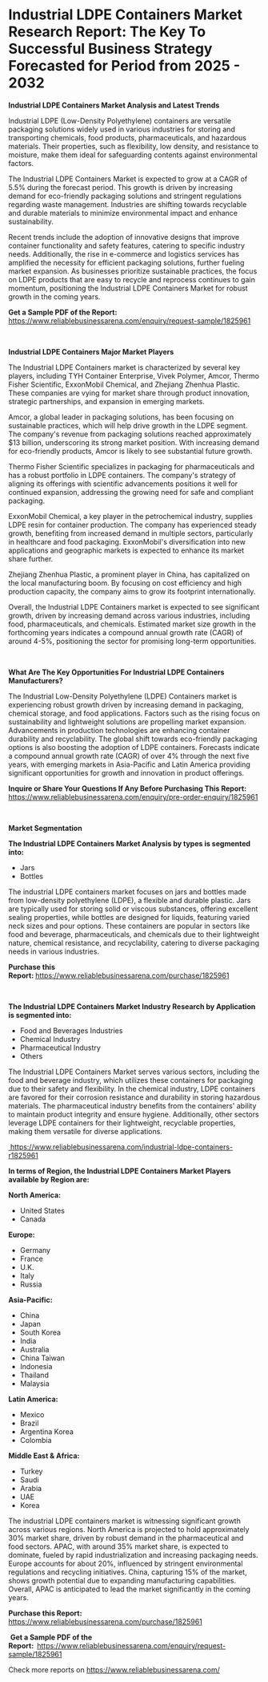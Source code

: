 <p><h1>Industrial LDPE Containers Market Research Report: The Key To Successful Business Strategy Forecasted for Period from 2025 - 2032</h1></p><p><strong>Industrial LDPE Containers Market Analysis and Latest Trends</strong></p>
<p><p>Industrial LDPE (Low-Density Polyethylene) containers are versatile packaging solutions widely used in various industries for storing and transporting chemicals, food products, pharmaceuticals, and hazardous materials. Their properties, such as flexibility, low density, and resistance to moisture, make them ideal for safeguarding contents against environmental factors. </p><p>The Industrial LDPE Containers Market is expected to grow at a CAGR of 5.5% during the forecast period. This growth is driven by increasing demand for eco-friendly packaging solutions and stringent regulations regarding waste management. Industries are shifting towards recyclable and durable materials to minimize environmental impact and enhance sustainability. </p><p>Recent trends include the adoption of innovative designs that improve container functionality and safety features, catering to specific industry needs. Additionally, the rise in e-commerce and logistics services has amplified the necessity for efficient packaging solutions, further fueling market expansion. As businesses prioritize sustainable practices, the focus on LDPE products that are easy to recycle and reprocess continues to gain momentum, positioning the Industrial LDPE Containers Market for robust growth in the coming years.</p></p>
<p><strong>Get a Sample PDF of the Report:&nbsp;</strong> <a href="https://www.reliablebusinessarena.com/enquiry/request-sample/1825961?utm_campaign=3021&utm_medium=2&utm_source=Github&utm_content=ia&utm_term=03042025&utm_id=industrial-ldpe-containers">https://www.reliablebusinessarena.com/enquiry/request-sample/1825961</a></p>
<p>&nbsp;</p>
<p><strong>Industrial LDPE Containers Major Market Players</strong></p>
<p><p>The Industrial LDPE Containers market is characterized by several key players, including TYH Container Enterprise, Vivek Polymer, Amcor, Thermo Fisher Scientific, ExxonMobil Chemical, and Zhejiang Zhenhua Plastic. These companies are vying for market share through product innovation, strategic partnerships, and expansion in emerging markets.</p><p>Amcor, a global leader in packaging solutions, has been focusing on sustainable practices, which will help drive growth in the LDPE segment. The company's revenue from packaging solutions reached approximately $13 billion, underscoring its strong market position. With increasing demand for eco-friendly products, Amcor is likely to see substantial future growth.</p><p>Thermo Fisher Scientific specializes in packaging for pharmaceuticals and has a robust portfolio in LDPE containers. The company's strategy of aligning its offerings with scientific advancements positions it well for continued expansion, addressing the growing need for safe and compliant packaging.</p><p>ExxonMobil Chemical, a key player in the petrochemical industry, supplies LDPE resin for container production. The company has experienced steady growth, benefiting from increased demand in multiple sectors, particularly in healthcare and food packaging. ExxonMobil's diversification into new applications and geographic markets is expected to enhance its market share further.</p><p>Zhejiang Zhenhua Plastic, a prominent player in China, has capitalized on the local manufacturing boom. By focusing on cost efficiency and high production capacity, the company aims to grow its footprint internationally. </p><p>Overall, the Industrial LDPE Containers market is expected to see significant growth, driven by increasing demand across various industries, including food, pharmaceuticals, and chemicals. Estimated market size growth in the forthcoming years indicates a compound annual growth rate (CAGR) of around 4-5%, positioning the sector for promising long-term opportunities.</p></p>
<p>&nbsp;</p>
<p><strong>What Are The Key Opportunities For Industrial LDPE Containers Manufacturers?</strong></p>
<p><p>The Industrial Low-Density Polyethylene (LDPE) Containers market is experiencing robust growth driven by increasing demand in packaging, chemical storage, and food applications. Factors such as the rising focus on sustainability and lightweight solutions are propelling market expansion. Advancements in production technologies are enhancing container durability and recyclability. The global shift towards eco-friendly packaging options is also boosting the adoption of LDPE containers. Forecasts indicate a compound annual growth rate (CAGR) of over 4% through the next five years, with emerging markets in Asia-Pacific and Latin America providing significant opportunities for growth and innovation in product offerings.</p></p>
<p><strong>Inquire or Share Your Questions If Any Before Purchasing This Report:</strong> <a href="https://www.reliablebusinessarena.com/enquiry/pre-order-enquiry/1825961?utm_campaign=3021&utm_medium=2&utm_source=Github&utm_content=ia&utm_term=03042025&utm_id=industrial-ldpe-containers">https://www.reliablebusinessarena.com/enquiry/pre-order-enquiry/1825961</a></p>
<p>&nbsp;</p>
<p><strong>Market Segmentation</strong></p>
<p><strong>The Industrial LDPE Containers Market Analysis by types is segmented into:</strong></p>
<p><ul><li>Jars</li><li>Bottles</li></ul></p>
<p><p>The industrial LDPE containers market focuses on jars and bottles made from low-density polyethylene (LDPE), a flexible and durable plastic. Jars are typically used for storing solid or viscous substances, offering excellent sealing properties, while bottles are designed for liquids, featuring varied neck sizes and pour options. These containers are popular in sectors like food and beverage, pharmaceuticals, and chemicals due to their lightweight nature, chemical resistance, and recyclability, catering to diverse packaging needs in various industries.</p></p>
<p><strong>Purchase this Report:&nbsp;</strong><a href="https://www.reliablebusinessarena.com/purchase/1825961?utm_campaign=3021&utm_medium=2&utm_source=Github&utm_content=ia&utm_term=03042025&utm_id=industrial-ldpe-containers">https://www.reliablebusinessarena.com/purchase/1825961</a></p>
<p>&nbsp;</p>
<p><strong>The Industrial LDPE Containers Market Industry Research by Application is segmented into:</strong></p>
<p><ul><li>Food and Beverages Industries</li><li>Chemical Industry</li><li>Pharmaceutical Industry</li><li>Others</li></ul></p>
<p><p>The Industrial LDPE Containers Market serves various sectors, including the food and beverage industry, which utilizes these containers for packaging due to their safety and flexibility. In the chemical industry, LDPE containers are favored for their corrosion resistance and durability in storing hazardous materials. The pharmaceutical industry benefits from the containers' ability to maintain product integrity and ensure hygiene. Additionally, other sectors leverage LDPE containers for their lightweight, recyclable properties, making them versatile for diverse applications.</p></p>
<p><a href="https://www.reliablebusinessarena.com/industrial-ldpe-containers-r1825961?utm_campaign=3021&utm_medium=2&utm_source=Github&utm_content=ia&utm_term=03042025&utm_id=industrial-ldpe-containers">&nbsp;https://www.reliablebusinessarena.com/industrial-ldpe-containers-r1825961</a></p>
<p><strong>In terms of Region, the Industrial LDPE Containers Market Players available by Region are:</strong></p>
<p>
    <p> <strong> North America: </strong>
        <ul>
            <li>United States</li>
            <li>Canada</li>
        </ul>
        </p> 
    <p> <strong> Europe: </strong>
        <ul>
            <li>Germany</li>
            <li>France</li>
            <li>U.K.</li>
            <li>Italy</li>
            <li>Russia</li>
        </ul>
        </p> 
    <p> <strong> Asia-Pacific: </strong>
        <ul>
            <li>China</li>
            <li>Japan</li>
            <li>South Korea</li>
            <li>India</li>
            <li>Australia</li>
            <li>China Taiwan</li>
            <li>Indonesia</li>
            <li>Thailand</li>
            <li>Malaysia</li>
        </ul>
        </p> 
    <p> <strong> Latin America: </strong>
        <ul>
            <li>Mexico</li>
            <li>Brazil</li>
            <li>Argentina Korea</li>
            <li>Colombia</li>
        </ul>
        </p> 
    <p> <strong> Middle East & Africa: </strong>
        <ul>
            <li>Turkey</li>
            <li>Saudi</li>
            <li>Arabia</li>
            <li>UAE</li>
            <li>Korea</li>
        </ul>
    </p>
    </p>
<p><p>The industrial LDPE containers market is witnessing significant growth across various regions. North America is projected to hold approximately 30% market share, driven by robust demand in the pharmaceutical and food sectors. APAC, with around 35% market share, is expected to dominate, fueled by rapid industrialization and increasing packaging needs. Europe accounts for about 20%, influenced by stringent environmental regulations and recycling initiatives. China, capturing 15% of the market, shows growth potential due to expanding manufacturing capabilities. Overall, APAC is anticipated to lead the market significantly in the coming years.</p></p>
<p><strong>Purchase this Report: </strong><a href="https://www.reliablebusinessarena.com/purchase/1825961?utm_campaign=3021&utm_medium=2&utm_source=Github&utm_content=ia&utm_term=03042025&utm_id=industrial-ldpe-containers">https://www.reliablebusinessarena.com/purchase/1825961</a></p>
<p>&nbsp;<strong>Get a Sample PDF of the Report:&nbsp;&nbsp;</strong><a href="https://www.reliablebusinessarena.com/enquiry/request-sample/1825961?utm_campaign=3021&utm_medium=2&utm_source=Github&utm_content=ia&utm_term=03042025&utm_id=industrial-ldpe-containers">https://www.reliablebusinessarena.com/enquiry/request-sample/1825961</a></p>
<p><strong></strong></p>
<p>Check more reports on <a href="https://www.reliablebusinessarena.com/?utm_campaign=3021&utm_medium=2&utm_source=Github&utm_content=ia&utm_term=03042025&utm_id=industrial-ldpe-containers">https://www.reliablebusinessarena.com/</a></p>